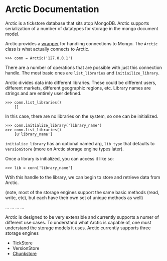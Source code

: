 # Arctic Documentation

Arctic is a tickstore database that sits atop MongoDB. Arctic supports serialization of a number of datatypes for storage in the mongo document model.

Arctic provides a [wrapper](https://github.com/manahl/arctic/blob/docs/arctic/arctic.py) for handling connections to Mongo. The `Arctic` class is what actually connects to Arctic. 

```
>>> conn = Arctic('127.0.0.1')
```

There are a number of operations that are possible with just this connection handle. The most basic ones are `list_libraries` and `initiailize_library`.

Arctic divides data into different libraries. These could be different users, different markets, different geographic regions, etc. Library names are strings and are entirely user defined. 

```
>>> conn.list_libraries()
    []
```

In this case, there are no libraries on the system, so one can be initialized.

```
>>> conn.initialize_library('library_name')
>>> conn.list_libraries()
    [u'library_name']
```

`initialize_library` has an optional named arg, `lib_type` that defaults to `VersionStore` (more on Arctic storage engine types later).

Once a library is initialized, you can access it like so:

```
>>> lib = conn['library_name']
```

Wtih this handle to the library, we can begin to store and retrieve data from Arctic.

(note, most of the storage engines support the same basic methods (read, write, etc), but each have their own set of unique methods as well)






...
...
...
...






Arctic is designed to be very extensible and currently supports a numer of different use cases. To understand what Arctic is capable of, one must understand the storage models it uses. Arctic currently supports three storage engines

* TickStore
* VersionStore
* [Chunkstore](chunkstore.md)